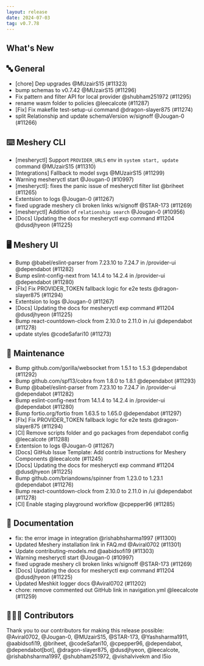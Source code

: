 ```yaml
---
layout: release
date: 2024-07-03
tag: v0.7.78
---
```


## What's New
## 🔤 General
- [chore] Dep upgrades @MUzairS15 (#11323)
- bump schemas to v0.7.42 @MUzairS15 (#11296)
- Fix pattern and filter API for local provider @shubham251972 (#11295)
- rename wasm folder to policies @leecalcote (#11287)
- [Fix] Fix makefile test-setup-ui command @dragon-slayer875 (#11274)
- split Relationship and update schemaVersion w/signoff @Jougan-0 (#11266)

## ⌨️ Meshery CLI

- [mesheryctl] Support `PROVIDER_URLS` env in `system start, update` command @MUzairS15 (#11310)
- [Integrations] Fallback to model svgs @MUzairS15 (#11299)
- Warning mesheryctl start @Jougan-0 (#10997)
- [mesheryctl]: fixes the panic issue of mesheryctl filter list @briheet (#11265)
- Extentsion to logs @Jougan-0 (#11267)
- fixed upgrade meshery cli broken links w/signoff @STAR-173 (#11269)
- [mesheryctl] Addition of `relationship search`  @Jougan-0 (#10956)
- [Docs] Updating the docs for mesheryctl exp command #11204 @dusdjhyeon (#11225)

## 🖥 Meshery UI

- Bump @babel/eslint-parser from 7.23.10 to 7.24.7 in /provider-ui @dependabot (#11282)
- Bump eslint-config-next from 14.1.4 to 14.2.4 in /provider-ui @dependabot (#11280)
- [FIx] Fix PROVIDER_TOKEN fallback logic for e2e tests @dragon-slayer875 (#11294)
- Extentsion to logs @Jougan-0 (#11267)
- [Docs] Updating the docs for mesheryctl exp command #11204 @dusdjhyeon (#11225)
- Bump react-countdown-clock from 2.10.0 to 2.11.0 in /ui @dependabot (#11278)
- update styles @codeSafari10 (#11273)

## 🧰 Maintenance

- Bump github.com/gorilla/websocket from 1.5.1 to 1.5.3 @dependabot (#11292)
- Bump github.com/spf13/cobra from 1.8.0 to 1.8.1 @dependabot (#11293)
- Bump @babel/eslint-parser from 7.23.10 to 7.24.7 in /provider-ui @dependabot (#11282)
- Bump eslint-config-next from 14.1.4 to 14.2.4 in /provider-ui @dependabot (#11280)
- Bump fortio.org/fortio from 1.63.5 to 1.65.0 @dependabot (#11297)
- [FIx] Fix PROVIDER_TOKEN fallback logic for e2e tests @dragon-slayer875 (#11294)
- [CI] Remove scripts folder and go packages from dependabot config @leecalcote (#11288)
- Extentsion to logs @Jougan-0 (#11267)
- [Docs] GitHub Issue Template: Add contrib instructions for Meshery Components @leecalcote (#11245)
- [Docs] Updating the docs for mesheryctl exp command #11204 @dusdjhyeon (#11225)
- Bump github.com/briandowns/spinner from 1.23.0 to 1.23.1 @dependabot (#11276)
- Bump react-countdown-clock from 2.10.0 to 2.11.0 in /ui @dependabot (#11278)
- [CI] Enable staging playground workflow @cpepper96 (#11285)

## 📖 Documentation

- fix: the error image in integration @rishabhsharma1997 (#11300)
- Updated Meshery installation link in FAQ.md @Aviral0702 (#11301)
- Update contributing-models.md @aabidsofi19 (#11303)
- Warning mesheryctl start @Jougan-0 (#10997)
- fixed upgrade meshery cli broken links w/signoff @STAR-173 (#11269)
- [Docs] Updating the docs for mesheryctl exp command #11204 @dusdjhyeon (#11225)
- Updated Meshkit logger docs @Aviral0702 (#11202)
- chore: remove commented out GitHub link in navigation.yml @leecalcote (#11259)

## 👨🏽‍💻 Contributors

Thank you to our contributors for making this release possible:
@Aviral0702, @Jougan-0, @MUzairS15, @STAR-173, @Yashsharma1911, @aabidsofi19, @briheet, @codeSafari10, @cpepper96, @dependabot, @dependabot[bot], @dragon-slayer875, @dusdjhyeon, @leecalcote, @rishabhsharma1997, @shubham251972, @vishalvivekm and l5io
